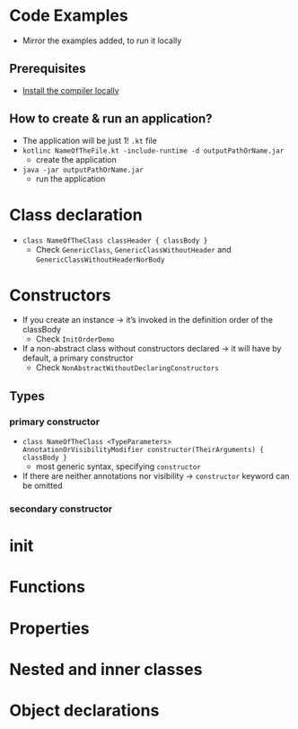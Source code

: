 # Code Examples
* Mirror the examples added, to run it locally

## Prerequisites
* [Install the compiler locally](https://kotlinlang.org/docs/command-line.html#install-the-compiler)

## How to create & run an application?
* The application will be just 1! `.kt` file
* `kotlinc NameOfTheFile.kt -include-runtime -d outputPathOrName.jar`
  * create the application
* `java -jar outputPathOrName.jar`
  * run the application

# Class declaration
* `class NameOfTheClass classHeader { classBody }`
  * Check `GenericClass`, `GenericClassWithoutHeader` and `GenericClassWithoutHeaderNorBody`

# Constructors
* If you create an instance -> it’s invoked in the definition order of the classBody
  * Check `InitOrderDemo`
* If a non-abstract class without constructors declared → it will have by default, a primary constructor
  * Check `NonAbstractWithoutDeclaringConstructors`
## Types
### primary constructor
* `class NameOfTheClass <TypeParameters> AnnotationOrVisibilityModifier constructor(TheirArguments) { classBody }`
  * most generic syntax, specifying `constructor`
* If there are neither annotations nor visibility -> `constructor` keyword can be omitted
### secondary constructor


# init

# Functions

# Properties

# Nested and inner classes

# Object declarations